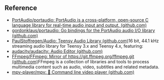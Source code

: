 ## Reference

- [PortAudio/portaudio: PortAudio is a cross-platform, open-source C language library for real-time audio input and output. (github.com)](https://github.com/PortAudio/portaudio)
- [gordonklaus/portaudio: Go bindings for the PortAudio audio I/O library (github.com)](https://github.com/gordonklaus/portaudio)
- [PaulStoffregen/Audio: Teensy Audio Library (github.com)](https://github.com/PaulStoffregen/Audio)16 bit, 44.1 kHz streaming audio library for Teensy 3.x and Teensy 4.x, featuring:
- [audacity/audacity: Audio Editor (github.com)](https://github.com/audacity/audacity)
- [FFmpeg/FFmpeg: Mirror of https://git.ffmpeg.org/ffmpeg.git (github.com)](https://github.com/FFmpeg/FFmpeg)FFmpeg is a collection of libraries and tools to process multimedia content such as audio, video, subtitles and related metadata.
- [mpv-player/mpv: 🎥 Command line video player (github.com)](https://github.com/mpv-player/mpv)
